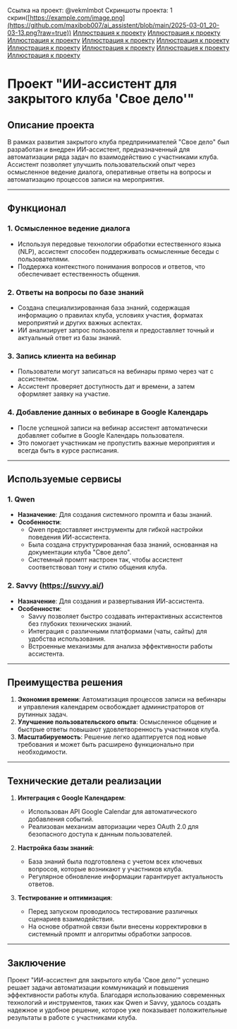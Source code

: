Ссылка на проект: @vekmlmbot
Скриншоты проекта:
1 скрин([https://example.com/image.png](https://github.com/maxibob007/ai_assistent/blob/main/2025-03-01_20-03-13.png?raw=true))
[Иллюстрация к проекту](https://example.com/image.png)
[Иллюстрация к проекту](https://example.com/image.png)
[Иллюстрация к проекту](https://example.com/image.png)
[Иллюстрация к проекту](https://example.com/image.png)
[Иллюстрация к проекту](https://example.com/image.png)
[Иллюстрация к проекту](https://example.com/image.png)
[Иллюстрация к проекту](https://example.com/image.png)
[Иллюстрация к проекту](https://example.com/image.png)
[Иллюстрация к проекту](https://example.com/image.png)


# Проект "ИИ-ассистент для закрытого клуба 'Свое дело'"

## Описание проекта

В рамках развития закрытого клуба предпринимателей "Свое дело" был разработан и внедрен ИИ-ассистент, предназначенный для автоматизации ряда задач по взаимодействию с участниками клуба. Ассистент позволяет улучшить пользовательский опыт через осмысленное ведение диалога, оперативные ответы на вопросы и автоматизацию процессов записи на мероприятия.

---

## Функционал

### 1. **Осмысленное ведение диалога**
   - Используя передовые технологии обработки естественного языка (NLP), ассистент способен поддерживать осмысленные беседы с пользователями.
   - Поддержка контекстного понимания вопросов и ответов, что обеспечивает естественность общения.

### 2. **Ответы на вопросы по базе знаний**
   - Создана специализированная база знаний, содержащая информацию о правилах клуба, условиях участия, форматах мероприятий и других важных аспектах.
   - ИИ анализирует запрос пользователя и предоставляет точный и актуальный ответ из базы знаний.

### 3. **Запись клиента на вебинар**
   - Пользователи могут записаться на вебинары прямо через чат с ассистентом.
   - Ассистент проверяет доступность дат и времени, а затем оформляет заявку на участие.

### 4. **Добавление данных о вебинаре в Google Календарь**
   - После успешной записи на вебинар ассистент автоматически добавляет событие в Google Календарь пользователя.
   - Это помогает участникам не пропустить важные мероприятия и всегда быть в курсе расписания.

---

## Используемые сервисы

### 1. **Qwen**
   - **Назначение**: Для создания системного промпта и базы знаний.
   - **Особенности**:
     - Qwen предоставляет инструменты для гибкой настройки поведения ИИ-ассистента.
     - Была создана структурированная база знаний, основанная на документации клуба "Свое дело".
     - Системный промпт настроен так, чтобы ассистент соответствовал тону и стилю общения клуба.

### 2. **Savvy (https://suvvy.ai/)**
   - **Назначение**: Для создания и развертывания ИИ-ассистента.
   - **Особенности**:
     - Savvy позволяет быстро создавать интерактивных ассистентов без глубоких технических знаний.
     - Интеграция с различными платформами (чаты, сайты) для удобства использования.
     - Встроенные механизмы для анализа эффективности работы ассистента.

---

## Преимущества решения

1. **Экономия времени**: Автоматизация процессов записи на вебинары и управления календарем освобождает администраторов от рутинных задач.
2. **Улучшение пользовательского опыта**: Осмысленное общение и быстрые ответы повышают удовлетворенность участников клуба.
3. **Масштабируемость**: Решение легко адаптируется под новые требования и может быть расширено функционально при необходимости.

---

## Технические детали реализации

1. **Интеграция с Google Календарем**:
   - Использован API Google Calendar для автоматического добавления событий.
   - Реализован механизм авторизации через OAuth 2.0 для безопасного доступа к данным пользователей.

2. **Настройка базы знаний**:
   - База знаний была подготовлена с учетом всех ключевых вопросов, которые возникают у участников клуба.
   - Регулярное обновление информации гарантирует актуальность ответов.

3. **Тестирование и оптимизация**:
   - Перед запуском проводилось тестирование различных сценариев взаимодействия.
   - На основе обратной связи были внесены корректировки в системный промпт и алгоритмы обработки запросов.

---

## Заключение

Проект "ИИ-ассистент для закрытого клуба 'Свое дело'" успешно решает задачи автоматизации коммуникаций и повышения эффективности работы клуба. Благодаря использованию современных технологий и инструментов, таких как Qwen и Savvy, удалось создать надежное и удобное решение, которое уже показывает положительные результаты в работе с участниками клуба.
